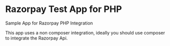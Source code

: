 # Razorpay Test App for PHP
Sample App for Razorpay PHP Integration

This app uses a non composer integration, ideally you should use composer to integrate the Razorpay Api.
